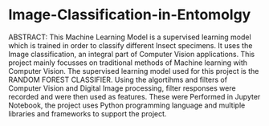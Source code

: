 # Image-Classification-in-Entomolgy

ABSTRACT:
      This Machine Learning Model is a supervised learning model which is trained in order to classify different Insect specimens. It uses the Image classification, an integral part of Computer Vision applications. This project mainly focusses on traditional methods of Machine learning with Computer Vision. The supervised learning model used for this project is the RANDOM FOREST CLASSIFIER. Using the algortihms and filters of Computer Vision and Digital Image processing, filter responses were recorded and were then used as features. These were
      Performed in Jupyter Notebook, the project uses Python programming language and multiple libraries and frameworks to support the project. 
